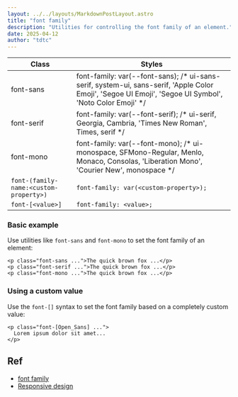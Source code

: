 ```yaml
---
layout: ../../layouts/MarkdownPostLayout.astro
title: "font family"
description: "Utilities for controlling the font family of an element."
date: 2025-04-12
author: "tdtc"
---
```


|Class|Styles|
|-|-|
|font-sans|font-family: var(--font-sans); /* ui-sans-serif, system-ui, sans-serif, 'Apple Color Emoji', 'Segoe UI Emoji', 'Segoe UI Symbol', 'Noto Color Emoji' */|
|font-serif|font-family: var(--font-serif); /* ui-serif, Georgia, Cambria, 'Times New Roman', Times, serif */|
|font-mono|font-family: var(--font-mono); /* ui-monospace, SFMono-Regular, Menlo, Monaco, Consolas, 'Liberation Mono', 'Courier New', monospace */|
|`font-(family-name:<custom-property>)`|`font-family: var(<custom-property>);`|
|`font-[<value>]`|`font-family: <value>;`|

### Basic example
Use utilities like <code>font-sans</code> and <code>font-mono</code> to set the font family of an element:
```
<p class="font-sans ...">The quick brown fox ...</p>
<p class="font-serif ...">The quick brown fox ...</p>
<p class="font-mono ...">The quick brown fox ...</p>
```

### Using a custom value
Use the <code>font-[<value>]</code> syntax to set the font family based on a completely custom value:
```
<p class="font-[Open_Sans] ...">
  Lorem ipsum dolor sit amet...
</p>
```

## Ref
- [font family](https://tailwindcss.com/docs/font-family)
- [Responsive design](https://tailwindcss.com/docs/font-family#responsive-design)
